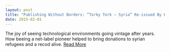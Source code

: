 ```yaml
---
layout: post
title: "Publishing Without Borders: ”Torky Tork — Syria” Re-issued By HHV | How An Open Source Album Came To Life Years After Its Creation"
date: 2015-02-01
---
```


The joy of seeing technological environments going vintage after years. How beeing a net-label pioneer helped to bring donations to syrian refugees and a recod alive. [Read More](https://medium.com/@shalomsalon/review-torky-tork-syria-re-issued-by-hhv-how-an-open-source-album-came-to-life-years-after-its-d45a15a467e7#.fy572lknb)